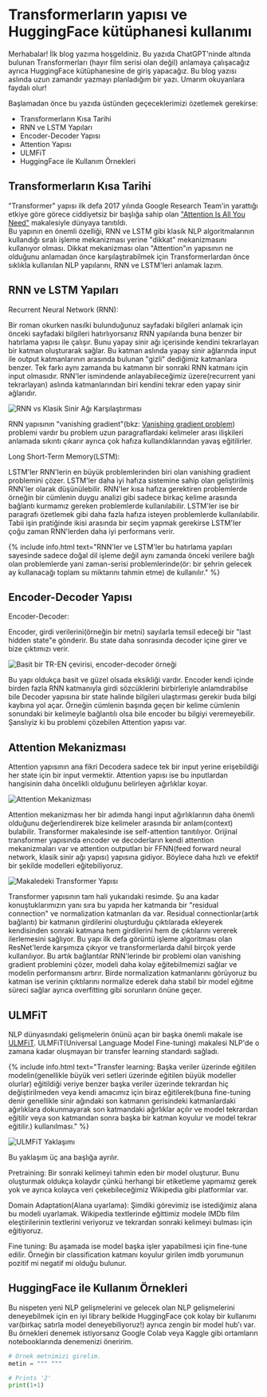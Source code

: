 # Transformerların yapısı ve HuggingFace kütüphanesi kullanımı

Merhabalar! İlk blog yazıma hoşgeldiniz. Bu yazıda ChatGPT'ninde altında bulunan Transformerları (hayır film serisi olan değil) anlamaya çalışacağız ayrıca HuggingFace kütüphanesine de giriş yapacağız.
Bu blog yazısı aslında uzun zamandır yazmayı planladığım bir yazı. Umarım okuyanlara faydalı olur!

Başlamadan önce bu yazıda üstünden geçeceklerimizi özetlemek gerekirse:

- Transformerların Kısa Tarihi
- RNN ve LSTM Yapıları
- Encoder-Decoder Yapısı
- Attention Yapısı
- ULMFiT
- HuggingFace ile Kullanım Örnekleri

## Transformerların Kısa Tarihi

"Transformer" yapısı ilk defa 2017 yılında Google Research Team'in yarattığı etkiye göre görece ciddiyetsiz bir başlığa sahip olan ["Attention Is All You Need"](https://arxiv.org/abs/1706.03762) makalesiyle dünyaya tanıtıldı.  
Bu yapının en önemli özelliği, RNN ve LSTM gibi klasik NLP algoritmalarının kullandığı sıralı işleme mekanizması yerine "dikkat" mekanizmasını kullanıyor olması.
Dikkat mekanizması olan "Attention"ın yapısının ne olduğunu anlamadan önce karşılaştırabilmek için Transformerlardan önce sıklıkla kullanılan NLP yapılarını, RNN ve LSTM'leri anlamak lazım.

## RNN ve LSTM Yapıları

Recurrent Neural Network (RNN):

Bir roman okurken nasılki bulunduğunuz sayfadaki bilgileri anlamak için önceki sayfadaki bilgileri hatırlıyorsanız RNN yapılarıda buna benzer bir hatırlama yapısı ile çalışır. 
Bunu yapay sinir ağı içerisinde kendini tekrarlayan bir katman oluşturarak sağlar.
Bu katman aslında yapay sinir ağlarında input ile output katmanlarının arasında bulunan "gizli" dediğimiz katmanlara benzer. Tek farkı aynı zamanda bu katmanın bir sonraki RNN katmanı için input olmasıdır.
RNN'ler ismindende anlayabileceğimiz üzere(recurrent yani tekrarlayan) aslında katmanlarından biri kendini tekrar eden yapay sinir ağlarıdır.

![](/images/RNNvsNN.png "RNN vs Klasik Sinir Ağı Karşılaştırması")

RNN yapısının "vanishing gradient"(bkz: [Vanishing gradient problem](https://en.wikipedia.org/wiki/Vanishing_gradient_problem)) problemi vardır bu problem uzun paragraflardaki kelimeler arası ilişkileri anlamada sıkıntı çıkarır ayrıca çok hafıza kullandıklarından yavaş eğitilirler.

Long Short-Term Memory(LSTM):

LSTM'ler RNN'lerin en büyük problemlerinden biri olan vanishing gradient problemini çözer. LSTM'ler daha iyi hafıza sistemine sahip olan geliştirilmiş RNN'ler olarak düşünülebilir.
RNN'ler kısa hafıza gerektiren problemlerde örneğin bir cümlenin duygu analizi gibi sadece birkaç kelime arasında bağlantı kurmamız gereken problemlerde kullanılabilir.
LSTM'ler ise bir paragrafı özetlemek gibi daha fazla hafıza isteyen problemlerde kullanılabilir.
Tabii işin pratiğinde ikisi arasında bir seçim yapmak gerekirse LSTM'ler çoğu zaman RNN'lerden daha iyi performans verir.

{% include info.html text="RNN'ler ve LSTM'ler bu hatırlama yapıları sayesinde sadece doğal dil işleme değil aynı zamanda önceki verilere bağlı olan problemlerde yani zaman-serisi problemlerinde(ör: bir şehrin gelecek ay kullanacağı toplam su miktarını tahmin etme) de kullanılır." %}

## Encoder-Decoder Yapısı

Encoder-Decoder:

Encoder, girdi verilerini(örneğin bir metni) sayılarla temsil edeceği bir "last hidden state"e gönderir. Bu state daha sonrasında decoder içine girer ve bize çıktımızı verir.

![](/images/encoder-decoder-basit-ornek.PNG "Basit bir TR-EN çevirisi, encoder-decoder örneği")

Bu yapı oldukça basit ve güzel olsada eksikliği vardır. 
Encoder kendi içinde birden fazla RNN katmanıyla girdi sözcüklerini birbirleriyle anlamdırabilse bile Decoder yapısına bir state halinde bilgileri ulaştırması gerekir buda bilgi kaybına yol açar.
Örneğin cümlenin başında geçen bir kelime cümlenin sonundaki bir kelimeyle bağlantılı olsa bile encoder bu bilgiyi veremeyebilir. Şanslıyiz ki bu problemi çözebilen Attention yapısı var.

## Attention Mekanizması

Attention yapısının ana fikri Decodera sadece tek bir input yerine erişebildiği her state için bir input vermektir.
Attention yapısı ise bu inputlardan hangisinin daha öncelikli olduğunu belirleyen ağırlıklar koyar.

![](/images/attention-mekanizmasi.PNG "Attention Mekanizması")

Attention mekanizması her bir adımda hangi input ağırlıklarının daha önemli olduğunu değerlendirerek bize kelimeler arasında bir anlam(context) bulabilir.
Transformer makalesinde ise self-attention tanıtılıyor. Orijinal transformer yapısında encoder ve decoderların kendi attention mekanizmaları var ve attention outputları bir FFNN(feed forward neural network, klasik sinir ağı yapısı) yapısına gidiyor.
Böylece daha hızlı ve efektif bir şekilde modelleri eğitebiliyoruz.

![](/images/transformer-arch.png "Makaledeki Transformer Yapısı")

Transformer yapısının tam hali yukarıdaki resimde. Şu ana kadar konuştuklarımızın yanı sıra bu yapıda her katmanda bir "residual connection" ve normalization katmanları da var. Residual connectionlar(artık bağlantı) bir katmanın girdilerini oluşturduğu çıktılarada ekleyerek kendisinden sonraki katmana hem girdilerini hem de çıktılarını vererek ilerlemesini sağlıyor. Bu yapı ilk defa görüntü işleme algoritması olan ResNet'lerde karşımıza çıkıyor ve transformerlarda dahil birçok yerde kullanılıyor. Bu artık bağlantılar RNN'lerinde bir problemi olan vanishing gradient problemini çözer, modeli daha kolay eğitebilmemizi sağlar ve modelin performansını artırır. Birde normalization katmanlarını görüyoruz bu katman ise verinin çıktılarını normalize ederek daha stabil bir model eğitme süreci sağlar ayrıca overfitting gibi sorunların önüne geçer.

## ULMFiT

NLP dünyasındaki gelişmelerin önünü açan bir başka önemli makale ise [ULMFiT](https://arxiv.org/abs/1801.06146). ULMFiT(Universal Language Model Fine-tuning) makalesi NLP'de o zamana kadar oluşmayan bir transfer learning standardı sağladı.

{% include info.html text="Transfer learning: Başka veriler üzerinde eğitilen modelin(genellikle büyük veri setleri üzerinde eğitilen büyük modeller olurlar) eğitildiği veriye benzer başka veriler üzerinde tekrardan hiç değiştirilmeden veya kendi amacımız için biraz eğitilerek(buna fine-tuning denir genellikle sinir ağındaki son katmanın gerisindeki katmanlardaki ağırlıklara dokunmayarak son katmandaki ağırlıklar açılır ve model tekrardan eğitilir veya son katmandan sonra başka bir katman koyulur ve model tekrar eğitilir.) kullanılması." %}

![](/images/ulmfit-yaklasimi.png "ULMFiT Yaklaşımı")

Bu yaklaşım üç ana başlığa ayrılır.

Pretraining: Bir sonraki kelimeyi tahmin eden bir model oluşturur. Bunu oluşturmak oldukça kolaydır çünkü herhangi bir etiketleme yapmamız gerek yok ve ayrıca kolayca veri çekebileceğimiz Wikipedia gibi platformlar var.

Domain Adaptation(Alana uyarlama): Şimdiki görevimiz ise istediğimiz alana bu modeli uyarlamak. Wikipedia textlerinde eğittimiz modele IMDb film eleştirilerinin textlerini veriyoruz ve tekrardan sonraki kelimeyi bulması için eğitiyoruz.

Fine tuning: Bu aşamada ise model başka işler yapabilmesi için fine-tune edilir. Örneğin bir classification katmanı koyulur girilen imdb yorumunun pozitif mi negatif mi olduğu bulunur.

## HuggingFace ile Kullanım Örnekleri

Bu nispeten yeni NLP gelişmelerini ve gelecek olan NLP gelişmelerini deneyebilmek için en iyi library belkide HuggingFace çok kolay bir kullanımı var(birkaç satırla model deneyebiliyoruz!) ayrıca zengin bir model hub'ı var.
Bu örnekleri denemek istiyorsanız Google Colab veya Kaggle gibi ortamların notebooklarında denemenizi öneririm.

```python
# Örnek metnimizi girelim.
metin = """ """
```

```python
# Prints '2'
print(1+1)
```


